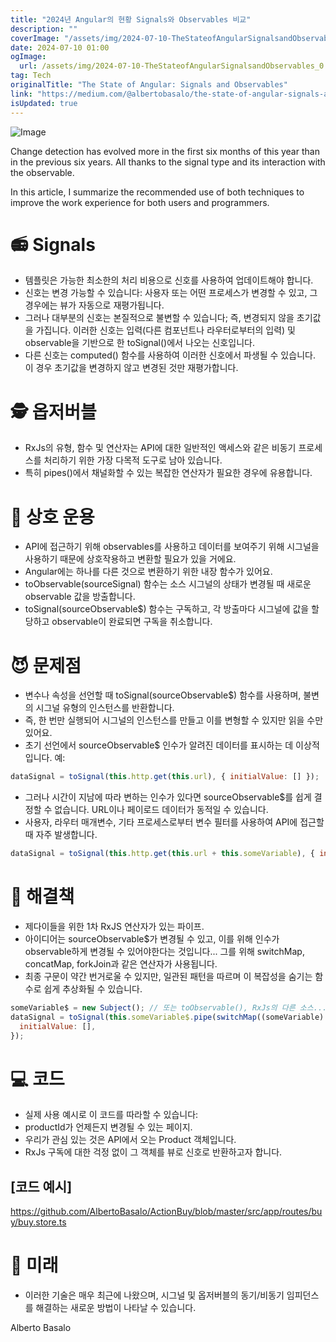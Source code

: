 ```yaml
---
title: "2024년 Angular의 현황 Signals와 Observables 비교"
description: ""
coverImage: "/assets/img/2024-07-10-TheStateofAngularSignalsandObservables_0.png"
date: 2024-07-10 01:00
ogImage:
  url: /assets/img/2024-07-10-TheStateofAngularSignalsandObservables_0.png
tag: Tech
originalTitle: "The State of Angular: Signals and Observables"
link: "https://medium.com/@albertobasalo/the-state-of-angular-signals-and-observables-dd964caf3fe4"
isUpdated: true
---
```


![Image](/assets/img/2024-07-10-TheStateofAngularSignalsandObservables_0.png)

Change detection has evolved more in the first six months of this year than in the previous six years. All thanks to the signal type and its interaction with the observable.

In this article, I summarize the recommended use of both techniques to improve the work experience for both users and programmers.

# 📻 Signals

<div class="content-ad"></div>

- 템플릿은 가능한 최소한의 처리 비용으로 신호를 사용하여 업데이트해야 합니다.
- 신호는 변경 가능할 수 있습니다: 사용자 또는 어떤 프로세스가 변경할 수 있고, 그 경우에는 뷰가 자동으로 재평가됩니다.
- 그러나 대부분의 신호는 본질적으로 불변할 수 있습니다; 즉, 변경되지 않을 초기값을 가집니다. 이러한 신호는 입력(다른 컴포넌트나 라우터로부터의 입력) 및 observable을 기반으로 한 toSignal()에서 나오는 신호입니다.
- 다른 신호는 computed() 함수를 사용하여 이러한 신호에서 파생될 수 있습니다. 이 경우 초기값을 변경하지 않고 변경된 것만 재평가합니다.

# 🕵️ 옵저버블

- RxJs의 유형, 함수 및 연산자는 API에 대한 일반적인 액세스와 같은 비동기 프로세스를 처리하기 위한 가장 다목적 도구로 남아 있습니다.
- 특히 pipes()에서 채널화할 수 있는 복잡한 연산자가 필요한 경우에 유용합니다.

# 🌉 상호 운용

<div class="content-ad"></div>

- API에 접근하기 위해 observables를 사용하고 데이터를 보여주기 위해 시그널을 사용하기 때문에 상호작용하고 변환할 필요가 있을 거에요.
- Angular에는 하나를 다른 것으로 변환하기 위한 내장 함수가 있어요.
- toObservable(sourceSignal) 함수는 소스 시그널의 상태가 변경될 때 새로운 observable 값을 방출합니다.
- toSignal(sourceObservable$) 함수는 구독하고, 각 방출마다 시그널에 값을 할당하고 observable이 완료되면 구독을 취소합니다.

# 😈 문제점

- 변수나 속성을 선언할 때 toSignal(sourceObservable$) 함수를 사용하며, 불변의 시그널 유형의 인스턴스를 반환합니다.
- 즉, 한 번만 실행되어 시그널의 인스턴스를 만들고 이를 변형할 수 있지만 읽을 수만 있어요.
- 초기 선언에서 sourceObservable$ 인수가 알려진 데이터를 표시하는 데 이상적입니다. 예:

```js
dataSignal = toSignal(this.http.get(this.url), { initialValue: [] });
```

<div class="content-ad"></div>

- 그러나 시간이 지남에 따라 변하는 인수가 있다면 sourceObservable$를 쉽게 결정할 수 없습니다. URL이나 페이로드 데이터가 동적일 수 있습니다.
- 사용자, 라우터 매개변수, 기타 프로세스로부터 변수 필터를 사용하여 API에 접근할 때 자주 발생합니다.

```js
dataSignal = toSignal(this.http.get(this.url + this.someVariable), { initialValue: [] });
```

# 🔧 해결책

- 제다이들을 위한 1차 RxJS 연산자가 있는 파이프.
- 아이디어는 sourceObservable$가 변경될 수 있고, 이를 위해 인수가 observable하게 변경될 수 있어야한다는 것입니다... 그를 위해 switchMap, concatMap, forkJoin과 같은 연산자가 사용됩니다.
- 최종 구문이 약간 번거로울 수 있지만, 일관된 패턴을 따르며 이 복잡성을 숨기는 함수로 쉽게 추상화될 수 있습니다.

<div class="content-ad"></div>

```js
someVariable$ = new Subject(); // 또는 toObservable(), RxJs의 다른 소스...
dataSignal = toSignal(this.someVariable$.pipe(switchMap((someVariable) => this.http.get(this.url + someVariable))), {
  initialValue: [],
});
```

# 💻 코드

- 실제 사용 예시로 이 코드를 따라할 수 있습니다:
- productId가 언제든지 변경될 수 있는 페이지.
- 우리가 관심 있는 것은 API에서 오는 Product 객체입니다.
- RxJs 구독에 대한 걱정 없이 그 객체를 뷰로 신호로 반환하고자 합니다.

## [코드 예시]

<div class="content-ad"></div>

https://github.com/AlbertoBasalo/ActionBuy/blob/master/src/app/routes/buy/buy.store.ts

# 🔮 미래

- 이러한 기술은 매우 최근에 나왔으며, 시그널 및 옵저버블의 동기/비동기 임피던스를 해결하는 새로운 방법이 나타날 수 있습니다.

Alberto Basalo
